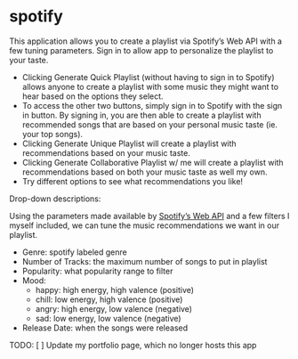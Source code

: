 # spotify

This application allows you to create a playlist via Spotify’s Web API with a few tuning parameters. Sign in to allow app to personalize the playlist to your taste.

* Clicking Generate Quick Playlist (without having to sign in to Spotify) allows anyone to create a playlist with some music they might want to hear based on the options they select.
* To access the other two buttons, simply sign in to Spotify with the sign in button. By signing in, you are then able to create a playlist with recommended songs that are based on your personal music taste (ie. your top songs).
* Clicking Generate Unique Playlist will create a playlist with recommendations based on your music taste.
* Clicking Generate Collaborative Playlist w/ me will create a playlist with recommendations based on both your music taste as well my own.
* Try different options to see what recommendations you like!

Drop-down descriptions:

   Using the parameters made available by [Spotify’s Web API](https://developer.spotify.com/documentation/web-api/) and a few filters I myself included, we can tune the music recommendations we want in our playlist.

   * Genre: spotify labeled genre
   * Number of Tracks: the maximum number of songs to put in playlist
   * Popularity: what popularity range to filter
   * Mood:
     * happy: high energy, high valence (positive)
     * chill: low energy, high valence (positive)
     * angry:  high energy, low valence (negative)
     * sad: low energy, low valence (negative)
   * Release Date: when the songs were released

TODO:
[ ] Update my portfolio page, which no longer hosts this app
